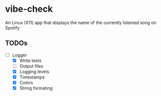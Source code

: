 # vibe-check
An Linux (X11) app that displays the name of the currently listened song on Spotify

## TODOs
- [ ] Logger
    - [x] Write tests
    - [ ] Output files
    - [x] Logging levels
    - [x] Timestamps
    - [x] Colors
    - [x] String formating

